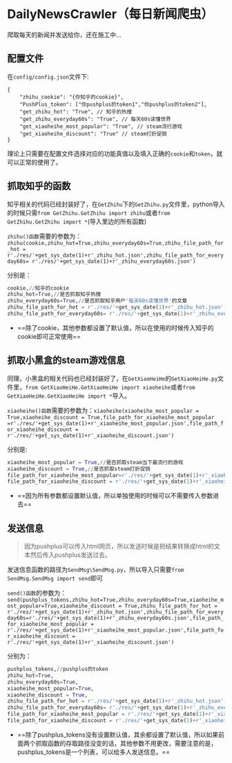 # DailyNewsCrawler（每日新闻爬虫）

爬取每天的新闻并发送给你，还在施工中...

## 配置文件

在`config/config.json`文件下:

```
{
    "zhihu_cookie": "{你知乎的cookie}",
    "PushPlus_token": ["你pushplus的token1","你pushplus的token2"],
    "get_zhihu_hot": "True", // 知乎的热搜
    "get_zhihu_everyday60s": "True", // 每天60s读懂世界
    "get_xiaoheihe_most_popular": "True", // steam流行游戏
    "get_xiaoheihe_discount": "True" // steam打折促销
}
```

理论上只需要在配置文件选择对应的功能真值以及填入正确的`cookie`和`token`，就可以正常的使用了。

## 抓取知乎的函数

知乎相关的代码已经封装好了，在`GetZhihu`下的`GetZhihu.py`文件里，python导入的时候只需`from GetZhihu.GetZhihu import zhihu`或者`from GetZhihu.GetZhihu import *`(导入里边的所有函数)

`zhihu()函数`需要的参数为：`zhihu(cookie,zhihu_hot=True,zhihu_everyday60s=True,zhihu_file_path_for_hot = r'./res/'+get_sys_date(1)+r'_zhihu_hot.json',zhihu_file_path_for_everyday60s= r'./res/'+get_sys_date(1)+r'_zhihu_everyday60s.json')`

分别是：

```python
cookie,//知乎的cookie
zhihu_hot=True,//是否抓取知乎热搜
zhihu_everyday60s=True,//是否抓取知乎用户'每天60s读懂世界'的文章
zhihu_file_path_for_hot = r'./res/'+get_sys_date(1)+r'_zhihu_hot.json',//知乎热搜抓取结果的存入文件路径
zhihu_file_path_for_everyday60s= r'./res/'+get_sys_date(1)+r'_zhihu_everyday60s.json'//知乎用户'每天60s读懂世界'的文章取结果的存入文件路径
```

- ==除了cookie，其他参数都设置了默认值，所以在使用的时候传入知乎的cookie即可正常使用==

## 抓取小黑盒的steam游戏信息

同理，小黑盒的相关代码也已经封装好了，在`GetXiaoHeiHe`的`GetXiaoHeiHe.py`文件里，`from GetXiaoHeiHe.GetXiaoHeiHe import xiaoheihe`或者`from GetXiaoHeiHe.GetXiaoHeiHe import *`导入。

`xiaoheihe()函数`需要的参数为：`xiaoheihe(xiaoheihe_most_popular = True,xiaoheihe_discount = True,file_path_for_xiaoheihe_most_popular =r'./res/'+get_sys_date(1)+r'_xiaoheihe_most_popular.json',file_path_for_xiaoheihe_discount = r'./res/'+get_sys_date(1)+r'_xiaoheihe_discount.json')`

分别是:

```python
xiaoheihe_most_popular = True,//是否抓取steam当下最流行的游戏
xiaoheihe_discount = True,//是否抓取steam打折促销
file_path_for_xiaoheihe_most_popular=r'./res/'+get_sys_date(1)+r'_xiaoheihe_most_popular.json',//steam当下最流行的游戏抓取结果的存取路径
file_path_for_xiaoheihe_discount = r'./res/'+get_sys_date(1)+r'_xiaoheihe_discount.json'//steam打折促销抓取结果的存取路径
```

- ==因为所有参数都设置默认值，所以单独使用的时候可以不需要传入参数进去==

## 发送信息

> 因为pushplus可以传入html网页，所以发送时候是把结果转换成html的文本然后传入pushplus发送过去。

发送信息函数的路径为`SendMsg\SendMsg.py`，所以导入只需要`from SendMsg.SendMsg import send`即可

`send()函数`的参数为：`send(pushplus_tokens,zhihu_hot=True,zhihu_everyday60s=True,xiaoheihe_most_popular=True,xiaoheihe_discount = True,zhihu_file_path_for_hot = r'./res/'+get_sys_date(1)+r'_zhihu_hot.json',zhihu_file_path_for_everyday60s=r'./res/'+get_sys_date(1)+r'_zhihu_everyday60s.json',file_path_for_xiaoheihe_most_popular = r'./res/'+get_sys_date(1)+r'_xiaoheihe_most_popular.json',file_path_for_xiaoheihe_discount = r'./res/'+get_sys_date(1)+r'_xiaoheihe_discount.json')`

分别为：

```python
pushplus_tokens,//pushplus的token
zhihu_hot=True,
zhihu_everyday60s=True,
xiaoheihe_most_popular=True,
xiaoheihe_discount = True,
zhihu_file_path_for_hot = r'./res/'+get_sys_date(1)+r'_zhihu_hot.json',
zhihu_file_path_for_everyday60s= r'./res/'+get_sys_date(1)+r'_zhihu_everyday60s.json',
file_path_for_xiaoheihe_most_popular = r'./res/'+get_sys_date(1)+r'_xiaoheihe_most_popular.json',
file_path_for_xiaoheihe_discount = r'./res/'+get_sys_date(1)+r'_xiaoheihe_discount.json'
```

- ==除了pushplus_tokens没有设置默认值，其余都设置了默认值，所以如果前面两个抓取函数的存取路径没变的话，其他参数不用更改，需要注意的是，pushplus_tokens是一个列表，可以给多人发送信息。==

